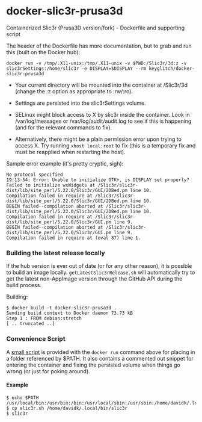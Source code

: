 # docker-slic3r-prusa3d

Containerized Slic3r (Prusa3D version/fork) - Dockerfile and supporting script

The header of the Dockerfile has more documentation, but to grab and run this (built on the Docker hub):

`docker run -v /tmp/.X11-unix:/tmp/.X11-unix -v $PWD:/Slic3r/3d:z -v slic3rSettings:/home/slic3r -e DISPLAY=$DISPLAY --rm keyglitch/docker-slic3r-prusa3d`

* Your current directory will be mounted into the container at /Slic3r/3d (change the :z option as appropriate to :rw/:ro).

* Settings are persisted into the slic3rSettings volume.

* SELinux might block access to X by slic3r inside the container. Look in /var/log/messages or /var/log/audit/audit.log to see if this is happening (and for the relevant commands to fix).

* Alternatively, there might be a plain permission error upon trying to access X. Try running `xhost local:root` to fix (this is a temporary fix and must be reapplied when restarting the host).

Sample error example (it\'s pretty cryptic, sigh):

    No protocol specified
    19:13:54: Error: Unable to initialize GTK+, is DISPLAY set properly?
    Failed to initialize wxWidgets at /Slic3r/slic3r-dist/lib/site_perl/5.22.0/Slic3r/GUI/2DBed.pm line 10.
    Compilation failed in require at /Slic3r/slic3r-dist/lib/site_perl/5.22.0/Slic3r/GUI/2DBed.pm line 10.
    BEGIN failed--compilation aborted at /Slic3r/slic3r-dist/lib/site_perl/5.22.0/Slic3r/GUI/2DBed.pm line 10.
    Compilation failed in require at /Slic3r/slic3r-dist/lib/site_perl/5.22.0/Slic3r/GUI.pm line 9.
    BEGIN failed--compilation aborted at /Slic3r/slic3r-dist/lib/site_perl/5.22.0/Slic3r/GUI.pm line 9.
    Compilation failed in require at (eval 87) line 1.

### Building the latest release locally

If the hub version is ever out of date (or for any other reason), it is possible to build an image locally. `getLatestSlic3rRelease.sh` will automatically try to get the latest non-AppImage version through the GitHub API during the build process.

Building:

    $ docker build -t docker-slic3r-prusa3d .
    Sending build context to Docker daemon 73.73 kB
    Step 1 : FROM debian:stretch
    [ .. truncated ..]

### Convenience Script

A [small script](https://raw.githubusercontent.com/davidk/docker-slic3r-prusa3d/master/slic3r.sh) is provided with the `docker run` command above for placing in a folder referenced by $PATH. It also contains a commented out snippet for entering the container and fixing the persisted volume when things go wrong (or just for poking around).

#### Example

    $ echo $PATH
    /usr/local/bin:/usr/bin:/bin:/usr/local/sbin:/usr/sbin:/home/davidk/.local/bin:/home/davidk/bin
    $ cp slic3r.sh /home/davidk/.local/bin/slic3r
    $ slic3r
